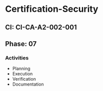 # Certification-Security

## CI: CI-CA-A2-002-001
## Phase: 07

### Activities
- Planning
- Execution
- Verification
- Documentation
